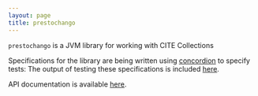 ```yaml
---
layout: page
title: prestochango
---
```


`prestochango` is a JVM library for working with CITE Collections

Specifications for the library are being written using [concordion](http://concordion.org) to specify tests:
The output of testing these specifications is included [here](specs/prestochango/Prestochango.html).





API documentation is available [here](api).